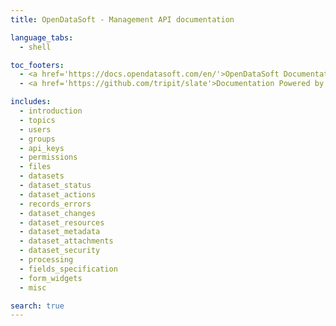 ```yaml
---
title: OpenDataSoft - Management API documentation

language_tabs:
  - shell

toc_footers:
  - <a href='https://docs.opendatasoft.com/en/'>OpenDataSoft Documentation</a>
  - <a href='https://github.com/tripit/slate'>Documentation Powered by Slate</a>

includes:
  - introduction
  - topics
  - users
  - groups
  - api_keys
  - permissions
  - files
  - datasets
  - dataset_status
  - dataset_actions
  - records_errors
  - dataset_changes
  - dataset_resources
  - dataset_metadata
  - dataset_attachments
  - dataset_security
  - processing
  - fields_specification
  - form_widgets
  - misc

search: true
---
```

